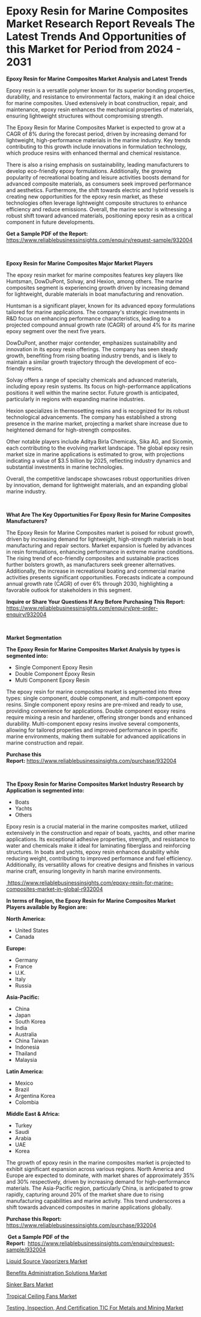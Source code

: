 <p><h1>Epoxy Resin for Marine Composites Market Research Report Reveals The Latest Trends And Opportunities of this Market for Period from 2024 - 2031</h1></p><p><strong>Epoxy Resin for Marine Composites Market Analysis and Latest Trends</strong></p>
<p><p>Epoxy resin is a versatile polymer known for its superior bonding properties, durability, and resistance to environmental factors, making it an ideal choice for marine composites. Used extensively in boat construction, repair, and maintenance, epoxy resin enhances the mechanical properties of materials, ensuring lightweight structures without compromising strength. </p><p>The Epoxy Resin for Marine Composites Market is expected to grow at a CAGR of 8% during the forecast period, driven by increasing demand for lightweight, high-performance materials in the marine industry. Key trends contributing to this growth include innovations in formulation technology, which produce resins with enhanced thermal and chemical resistance. </p><p>There is also a rising emphasis on sustainability, leading manufacturers to develop eco-friendly epoxy formulations. Additionally, the growing popularity of recreational boating and leisure activities boosts demand for advanced composite materials, as consumers seek improved performance and aesthetics. Furthermore, the shift towards electric and hybrid vessels is creating new opportunities for the epoxy resin market, as these technologies often leverage lightweight composite structures to enhance efficiency and reduce emissions. Overall, the marine sector is witnessing a robust shift toward advanced materials, positioning epoxy resin as a critical component in future developments.</p></p>
<p><strong>Get a Sample PDF of the Report:&nbsp;</strong> <a href="https://www.reliablebusinessinsights.com/enquiry/request-sample/932004?utm_campaign=75&utm_medium=2&utm_source=Github&utm_content=ia&utm_term=28102024&utm_id=epoxy-resin-for-marine-composites">https://www.reliablebusinessinsights.com/enquiry/request-sample/932004</a></p>
<p>&nbsp;</p>
<p><strong>Epoxy Resin for Marine Composites Major Market Players</strong></p>
<p><p>The epoxy resin market for marine composites features key players like Huntsman, DowDuPont, Solvay, and Hexion, among others. The marine composites segment is experiencing growth driven by increasing demand for lightweight, durable materials in boat manufacturing and renovation.</p><p>Huntsman is a significant player, known for its advanced epoxy formulations tailored for marine applications. The company's strategic investments in R&D focus on enhancing performance characteristics, leading to a projected compound annual growth rate (CAGR) of around 4% for its marine epoxy segment over the next five years. </p><p>DowDuPont, another major contender, emphasizes sustainability and innovation in its epoxy resin offerings. The company has seen steady growth, benefiting from rising boating industry trends, and is likely to maintain a similar growth trajectory through the development of eco-friendly resins.</p><p>Solvay offers a range of specialty chemicals and advanced materials, including epoxy resin systems. Its focus on high-performance applications positions it well within the marine sector. Future growth is anticipated, particularly in regions with expanding marine industries.</p><p>Hexion specializes in thermosetting resins and is recognized for its robust technological advancements. The company has established a strong presence in the marine market, projecting a market share increase due to heightened demand for high-strength composites.</p><p>Other notable players include Aditya Birla Chemicals, Sika AG, and Sicomin, each contributing to the evolving market landscape. The global epoxy resin market size in marine applications is estimated to grow, with projections indicating a value of $3.5 billion by 2025, reflecting industry dynamics and substantial investments in marine technologies.</p><p>Overall, the competitive landscape showcases robust opportunities driven by innovation, demand for lightweight materials, and an expanding global marine industry.</p></p>
<p>&nbsp;</p>
<p><strong>What Are The Key Opportunities For Epoxy Resin for Marine Composites Manufacturers?</strong></p>
<p><p>The Epoxy Resin for Marine Composites market is poised for robust growth, driven by increasing demand for lightweight, high-strength materials in boat manufacturing and repair sectors. Market expansion is fueled by advances in resin formulations, enhancing performance in extreme marine conditions. The rising trend of eco-friendly composites and sustainable practices further bolsters growth, as manufacturers seek greener alternatives. Additionally, the increase in recreational boating and commercial marine activities presents significant opportunities. Forecasts indicate a compound annual growth rate (CAGR) of over 6% through 2030, highlighting a favorable outlook for stakeholders in this segment.</p></p>
<p><strong>Inquire or Share Your Questions If Any Before Purchasing This Report:</strong> <a href="https://www.reliablebusinessinsights.com/enquiry/pre-order-enquiry/932004?utm_campaign=75&utm_medium=2&utm_source=Github&utm_content=ia&utm_term=28102024&utm_id=epoxy-resin-for-marine-composites">https://www.reliablebusinessinsights.com/enquiry/pre-order-enquiry/932004</a></p>
<p>&nbsp;</p>
<p><strong>Market Segmentation</strong></p>
<p><strong>The Epoxy Resin for Marine Composites Market Analysis by types is segmented into:</strong></p>
<p><ul><li>Single Component Epoxy Resin</li><li>Double Component Epoxy Resin</li><li>Multi Component Epoxy Resin</li></ul></p>
<p><p>The epoxy resin for marine composites market is segmented into three types: single component, double component, and multi-component epoxy resins. Single component epoxy resins are pre-mixed and ready to use, providing convenience for applications. Double component epoxy resins require mixing a resin and hardener, offering stronger bonds and enhanced durability. Multi-component epoxy resins involve several components, allowing for tailored properties and improved performance in specific marine environments, making them suitable for advanced applications in marine construction and repair.</p></p>
<p><strong>Purchase this Report:&nbsp;</strong><a href="https://www.reliablebusinessinsights.com/purchase/932004?utm_campaign=75&utm_medium=2&utm_source=Github&utm_content=ia&utm_term=28102024&utm_id=epoxy-resin-for-marine-composites">https://www.reliablebusinessinsights.com/purchase/932004</a></p>
<p>&nbsp;</p>
<p><strong>The Epoxy Resin for Marine Composites Market Industry Research by Application is segmented into:</strong></p>
<p><ul><li>Boats</li><li>Yachts</li><li>Others</li></ul></p>
<p><p>Epoxy resin is a crucial material in the marine composites market, utilized extensively in the construction and repair of boats, yachts, and other marine applications. Its exceptional adhesive properties, strength, and resistance to water and chemicals make it ideal for laminating fiberglass and reinforcing structures. In boats and yachts, epoxy resin enhances durability while reducing weight, contributing to improved performance and fuel efficiency. Additionally, its versatility allows for creative designs and finishes in various marine craft, ensuring longevity in harsh marine environments.</p></p>
<p><a href="https://www.reliablebusinessinsights.com/epoxy-resin-for-marine-composites-market-in-global-r932004?utm_campaign=75&utm_medium=2&utm_source=Github&utm_content=ia&utm_term=28102024&utm_id=epoxy-resin-for-marine-composites">&nbsp;https://www.reliablebusinessinsights.com/epoxy-resin-for-marine-composites-market-in-global-r932004</a></p>
<p><strong>In terms of Region, the Epoxy Resin for Marine Composites Market Players available by Region are:</strong></p>
<p>
    <p> <strong> North America: </strong>
        <ul>
            <li>United States</li>
            <li>Canada</li>
        </ul>
        </p> 
    <p> <strong> Europe: </strong>
        <ul>
            <li>Germany</li>
            <li>France</li>
            <li>U.K.</li>
            <li>Italy</li>
            <li>Russia</li>
        </ul>
        </p> 
    <p> <strong> Asia-Pacific: </strong>
        <ul>
            <li>China</li>
            <li>Japan</li>
            <li>South Korea</li>
            <li>India</li>
            <li>Australia</li>
            <li>China Taiwan</li>
            <li>Indonesia</li>
            <li>Thailand</li>
            <li>Malaysia</li>
        </ul>
        </p> 
    <p> <strong> Latin America: </strong>
        <ul>
            <li>Mexico</li>
            <li>Brazil</li>
            <li>Argentina Korea</li>
            <li>Colombia</li>
        </ul>
        </p> 
    <p> <strong> Middle East & Africa: </strong>
        <ul>
            <li>Turkey</li>
            <li>Saudi</li>
            <li>Arabia</li>
            <li>UAE</li>
            <li>Korea</li>
        </ul>
    </p>
    </p>
<p><p>The growth of epoxy resin in the marine composites market is projected to exhibit significant expansion across various regions. North America and Europe are expected to dominate, with market shares of approximately 35% and 30% respectively, driven by increasing demand for high-performance materials. The Asia-Pacific region, particularly China, is anticipated to grow rapidly, capturing around 20% of the market share due to rising manufacturing capabilities and marine activity. This trend underscores a shift towards advanced composites in marine applications globally.</p></p>
<p><strong>Purchase this Report: </strong><a href="https://www.reliablebusinessinsights.com/purchase/932004?utm_campaign=75&utm_medium=2&utm_source=Github&utm_content=ia&utm_term=28102024&utm_id=epoxy-resin-for-marine-composites">https://www.reliablebusinessinsights.com/purchase/932004</a></p>
<p>&nbsp;<strong>Get a Sample PDF of the Report:&nbsp;&nbsp;</strong><a href="https://www.reliablebusinessinsights.com/enquiry/request-sample/932004?utm_campaign=75&utm_medium=2&utm_source=Github&utm_content=ia&utm_term=28102024&utm_id=epoxy-resin-for-marine-composites">https://www.reliablebusinessinsights.com/enquiry/request-sample/932004</a></p>
<p><strong></strong></p>
<p><p><a href="https://issuu.com/reportprime-2/docs/liquid-source-vaporizers-market-siz_45b8c67d6114c1?utm_campaign=75&utm_medium=2&utm_source=Github&utm_content=ia&utm_term=28102024&utm_id=epoxy-resin-for-marine-composites">Liquid Source Vaporizers Market</a></p><p><a href="https://github.com/taketakyriffecd/Market-Research-Report-List-1/blob/main/benefits-administration-solutions-market.md?utm_campaign=75&utm_medium=2&utm_source=Github&utm_content=ia&utm_term=28102024&utm_id=epoxy-resin-for-marine-composites">Benefits Administration Solutions Market</a></p><p><a href="https://www.linkedin.com/pulse/sinker-bars-market-global-insights-sales-trends-2024-2031-xzftc?utm_campaign=75&utm_medium=2&utm_source=Github&utm_content=ia&utm_term=28102024&utm_id=epoxy-resin-for-marine-composites">Sinker Bars Market</a></p><p><a href="https://www.linkedin.com/pulse/tropical-ceiling-fans-market-trends-growth-outlook-2024--50wvc?utm_campaign=75&utm_medium=2&utm_source=Github&utm_content=ia&utm_term=28102024&utm_id=epoxy-resin-for-marine-composites">Tropical Ceiling Fans Market</a></p><p><a href="https://github.com/isbel3opkkem/Market-Research-Report-List-1/blob/main/testing-inspection-and-certification-tic-for-metals-and-mining-market.md?utm_campaign=75&utm_medium=2&utm_source=Github&utm_content=ia&utm_term=28102024&utm_id=epoxy-resin-for-marine-composites">Testing, Inspection, And Certification TIC For Metals and Mining Market</a></p></p>